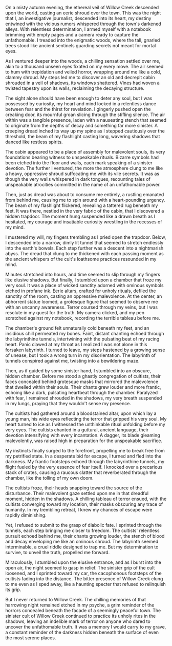 On a misty autumn evening, the ethereal veil of Willow Creek descended upon the world, casting an eerie shroud over the town. This was the night that I, an investigative journalist, descended into its heart, my destiny entwined with the vicious rumors whispered through the town's darkened alleys. With relentless determination, I armed myself with a notebook brimming with empty pages and a camera ready to capture the unfathomable. I treaded into the enigmatic woods, where the tall, gnarled trees stood like ancient sentinels guarding secrets not meant for mortal eyes.  
  
As I ventured deeper into the woods, a chilling sensation settled over me, akin to a thousand unseen eyes fixated on my every move. The air seemed to hum with trepidation and veiled horror, wrapping around me like a cold, clammy shroud. My steps led me to discover an old and decrepit cabin shrouded in a veil of shadows, its windows shattered. Vines had woven a twisted tapestry upon its walls, reclaiming the decaying structure.  
  
The sight alone should have been enough to deter any soul, but I was possessed by curiosity, my heart and mind locked in a relentless dance between fear and the thirst for revelation. I gingerly pushed open the creaking door, its mournful groan slicing through the stifling silence. The air within was a tangible presence, laden with a nauseating stench that seemed to originate from the depths of decay and something far more sinister. A creeping dread inched its way up my spine as I stepped cautiously over the threshold, the beam of my flashlight casting long, wavering shadows that danced like restless spirits.  
  
The cabin appeared to be a place of assembly for malevolent souls, its very foundations bearing witness to unspeakable rituals. Bizarre symbols had been etched into the floor and walls, each mark speaking of a sinister devotion. The further I ventured, the more the atmosphere clung to me like a heavy, oppressive shroud suffocating me with its vile secrets. It was as though the very walls whispered in dark tongues, recounting tales of unspeakable atrocities committed in the name of an unfathomable power.  
  
Then, just as dread was about to consume me entirely, a rustling emanated from behind me, causing me to spin around with a heart-pounding urgency. The beam of my flashlight flickered, revealing a tattered rug beneath my feet. It was there, nestled in the very fabric of the cabin, that I discovered a hidden trapdoor. The moment hung suspended like a drawn breath as I hesitated, my courage and insatiable curiosity wrestling in the recesses of my mind.  
  
I mustered my will, my fingers trembling as I pried open the trapdoor. Below, I descended into a narrow, dimly lit tunnel that seemed to stretch endlessly into the earth's bowels. Each step further was a descent into a nightmarish abyss. The dread that clung to me thickened with each passing moment as the ancient whispers of the cult's loathsome practices resounded in my mind.  
  
Minutes stretched into hours, and time seemed to slip through my fingers like elusive shadows. But finally, I stumbled upon a chamber that froze my very soul. It was a place of wicked sanctity adorned with ominous symbols etched in profane ink. Eerie altars, crafted for unholy rituals, defiled the sanctity of the room, casting an oppressive malevolence. At the center, an abhorrent statue loomed, a grotesque figure that seemed to observe me with an uncanny awareness. Terror coursed through my veins, but I was resolute in my quest for the truth. My camera clicked, and my pen scratched against my notebook, recording the terrible tableau before me.  
  
The chamber's ground felt unnaturally cold beneath my feet, and an insidious chill permeated my bones. Faint, distant chanting echoed through the labyrinthine tunnels, intertwining with the pulsating beat of my racing heart. Panic clawed at my throat as I realized I was not alone in this forsaken labyrinth. I turned to leave, my steps hastened by a growing sense of unease, but I took a wrong turn in my disorientation. The labyrinth of tunnels conspired against me, twisting into a bewildering maze.  
  
Then, as if guided by some sinister hand, I stumbled into an obscure, hidden chamber. Before me stood a ghastly congregation of cultists, their faces concealed behind grotesque masks that mirrored the malevolence that dwelled within their souls. Their chants grew louder and more frantic, echoing like a dark, pulsating heartbeat through the chamber. Paralyzed with fear, I remained shrouded in the shadows, my very breath suspended in my lungs, praying that they wouldn't sense my presence.  
  
The cultists had gathered around a bloodstained altar, upon which lay a young man, his wide eyes reflecting the terror that gripped his very soul. My heart turned to ice as I witnessed the unthinkable ritual unfolding before my very eyes. The cultists chanted in a guttural, ancient language, their devotion intensifying with every incantation. A dagger, its blade gleaming malevolently, was raised high in preparation for the unspeakable sacrifice.  
  
My instincts finally surged to the forefront, propelling me to break free from my petrified state. In a desperate bid for escape, I turned and fled into the darkness. My frantic footsteps echoed through the labyrinthine tunnels, my flight fueled by the very essence of fear itself. I knocked over a precarious stack of crates, causing a raucous clatter that reverberated through the chamber, like the tolling of my own doom.  
  
The cultists froze, their heads snapping toward the source of the disturbance. Their malevolent gaze settled upon me in that dreadful moment, hidden in the shadows. A chilling tableau of terror ensued, with the cultists converging toward my location, their masks obscuring any trace of humanity. In my trembling retreat, I knew my chances of escape were rapidly diminishing.  
  
Yet, I refused to submit to the grasp of diabolic fate. I sprinted through the tunnels, each step bringing me closer to freedom. The cultists' relentless pursuit echoed behind me, their chants growing louder, the stench of blood and decay enveloping me like an ominous shroud. The labyrinth seemed interminable, a cruel riddle designed to trap me. But my determination to survive, to unveil the truth, propelled me forward.  
  
Miraculously, I stumbled upon the elusive entrance, and as I burst into the open air, the night seemed to gasp in relief. The sinister grip of the cult loosened, and I sprinted toward my car, the cacophonous footsteps of the cultists fading into the distance. The bitter presence of Willow Creek clung to me even as I sped away, like a haunting specter that refused to relinquish its grip.  
  
But I never returned to Willow Creek. The chilling memories of that harrowing night remained etched in my psyche, a grim reminder of the horrors concealed beneath the facade of a seemingly peaceful town. The sinister cult of Willow Creek continued to practice its unholy rites in the shadows, leaving an indelible mark of terror on anyone who dared to uncover the unfathomable truth. It was a memory I would carry to my grave, a constant reminder of the darkness hidden beneath the surface of even the most serene places.